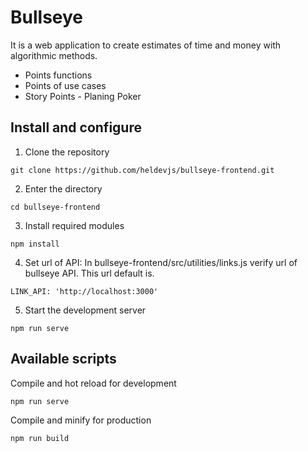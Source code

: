 # Bullseye
It is a web application to create estimates of time and money with algorithmic methods.
* Points functions
* Points of use cases
* Story Points - Planing Poker

## Install and configure
1. Clone the repository
```
git clone https://github.com/heldevjs/bullseye-frontend.git
```
2. Enter the directory
```
cd bullseye-frontend
```
3. Install required modules
```
npm install
```
4. Set url of API: In bullseye-frontend/src/utilities/links.js verify url of bullseye API. This url default is.
```
LINK_API: 'http://localhost:3000'
```
5. Start the development server
```
npm run serve
```
## Available scripts
Compile and hot reload for development
```
npm run serve
```
Compile and minify for production
```
npm run build
```
